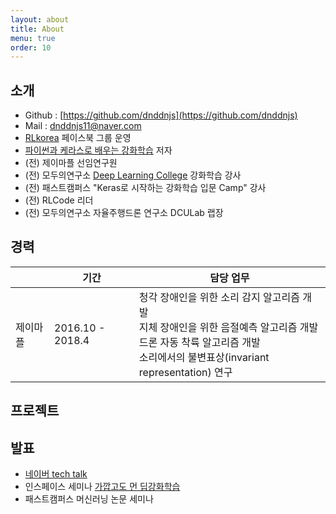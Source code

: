 ```yaml
---
layout: about
title: About
menu: true
order: 10
---
```


## 소개
- Github : [https://github.com/dnddnjs](https://github.com/dnddnjs)
- Mail : dnddnjs11@naver.com
- [RLkorea](https://tv.naver.com/v/2022271) 페이스북 그룹 운영
- [파이썬과 케라스로 배우는 강화학습](http://wikibook.co.kr/reinforcement-learning/) 저자
- (전) 제이마플 선임연구원
- (전) 모두의연구소 [Deep Learning College](http://dlc.modulabs.co.kr/) 강화학습 강사
- (전) 패스트캠퍼스 "Keras로 시작하는 강화학습 입문 Camp" 강사
- (전) RLCode 리더
- (전) 모두의연구소 자율주행드론 연구소 DCULab 랩장

## 경력

|          	| 기간          	| 담당 업무                                                                                                                      	|
|----------	 |---------------	|--------------------------------------------------------------------------------------------------------------------------------	|
| 제이마플 	|2016.10 - 2018.4 	| 청각 장애인을 위한 소리 감지 알고리즘 개발 <br> 지체 장애인을 위한 음절예측 알고리즘 개발 <br> 드론 자동 착륙 알고리즘 개발 <br> 소리에서의 불변표상(invariant representation) 연구	|

## 프로젝트
<!--
| 프로젝트명 	| 기간 	|  역할 	| 설명 	|
|-----------------------------------------|-------------|----------------------------|---------------------------------------------------	|
| [네이버 AI 해커톤 2018](https://github.com/naver/ai-hackathon-2018) | 2018.4 | 모델링<br>Feature Engineering | 네이버 지식iN 질문 유사도 예측<br>최종 등수 : **9등** / 40팀
| [Zillow's Home Value 예측](https://www.kaggle.com/c/zillow-prize-1) 	| 2017.9 - 11 	|  모델링<br>데이터 엔지니어링 	| Kaggle 대회 <br>  최종 등수 : **81등** / 3779팀 	|
| [Santander Product 추천](https://www.kaggle.com/c/santander-product-recommendation) 	| 2016.12 	| 분석<br>모델링 	| Kaggle 대회 <br> 최종 등수 : **603등** / 1784팀 	|
| Github 유저 추천 시스템 	| 2016.7 	| 분석<br>모델링 	| Word2Vec을 활용한<br>Github 유저 추천 시스템 	|
| 맥주 추천 시스템 	| 2015.6 - 12 	| 기획/디자인<br>데이터 크롤링 	| Collaborative Filtering을 <br>활용한 맥주 추천 시스템 	|
-->
## 발표
- [네이버 tech talk](https://tv.naver.com/v/2022271)
- 인스페이스 세미나 [가깝고도 먼 딥강화학습](https://tykimos.github.io/2018/02/07/ISS_Near_and_Far_DeepRL/)
- 패스트캠퍼스 머신러닝 논문 세미나

<!--
- 인하대 Data Science 특강(18.05.03)
- [Little Big Data #1 : 다양한 사람들의 데이터 사이언스 이야기](https://festa.io/events/21)(18.04.21)
- [OKKY 4월 세미나 : Data Science. Intro](https://okky.kr/article/455576)(18.04.05)
- 중앙대 IT 취업특강(18.03.13)
- 리드미 대학생 멘토링(18.02.20)
- 패스트캠퍼스 스쿨 홈커밍 데이(18.01.20)

## 작성 문서

- [Data Science. Intro](https://www.slideshare.net/zzsza/data-science-intro)
- [바닥부터 시작하는 데이터 인프라](https://www.slideshare.net/zzsza/little-big-data-1)
- [2017년 회고, 2018년 계획](https://zzsza.github.io/diary/2017/12/30/2017-retrospect/)
- [BigQuery Tutorial](https://github.com/zzsza/bigquery-tutorial)  
- [Datascience Interview Questions](https://github.com/zzsza/Datascience-Interview-Questions)
- [구름 이야기(GCP 사례)](https://www.slideshare.net/zzsza/feat-gcp-gcp-86347239)  
- [Kaggle knowhow](https://github.com/zzsza/Kaggle-knowhow)
- [10분만에 익히는 jupyter notebook](https://www.slideshare.net/zzsza/10-jupyter-notebook)  

## 기타

- 패스트캠퍼스 [PyTorch로 시작하는 딥러닝 입문 CAMP](http://www.fastcampus.co.kr/data_camp_pytorch/) 3기 실습 조교
- 제이펍 베타리더스 6기
-->